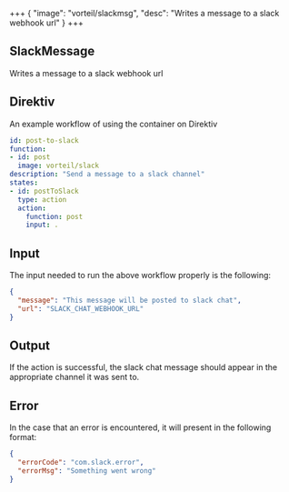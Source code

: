 +++
{
  "image": "vorteil/slackmsg",
  "desc": "Writes a message to a slack webhook url"
}
+++
## SlackMessage

Writes a message to a slack webhook url

## Direktiv

An example workflow of using the container on Direktiv

```yaml
id: post-to-slack
function:
- id: post
  image: vorteil/slack
description: "Send a message to a slack channel"
states:
- id: postToSlack
  type: action
  action:
    function: post
    input: .
```

## Input

The input needed to run the above workflow properly is the following:

```json
{
  "message": "This message will be posted to slack chat",
  "url": "SLACK_CHAT_WEBHOOK_URL"
}
```

## Output

If the action is successful, the slack chat message should appear in the appropriate channel it was sent to.

## Error

In the case that an error is encountered, it will present in the following format:

```json
{
  "errorCode": "com.slack.error",
  "errorMsg": "Something went wrong"
}
```